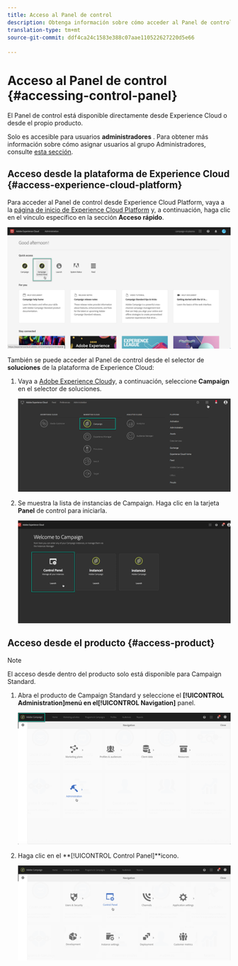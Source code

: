 ```yaml
---
title: Acceso al Panel de control
description: Obtenga información sobre cómo acceder al Panel de control
translation-type: tm+mt
source-git-commit: ddf4ca24c1583e388c07aae110522627220d5e66

---
```



# Acceso al Panel de control {#accessing-control-panel}

El Panel de control está disponible directamente desde Experience Cloud o desde el propio producto.

Solo es accesible para usuarios **administradores** . Para obtener más información sobre cómo asignar usuarios al grupo Administradores, consulte [esta sección](../../discover/using/managing-permissions.md).

## Acceso desde la plataforma de Experience Cloud {#access-experience-cloud-platform}

Para acceder al Panel de control desde Experience Cloud Platform, vaya a la [página de inicio de Experience Cloud Platform](https://experiencecloud.adobe.com/) y, a continuación, haga clic en el vínculo específico en la sección **Acceso rápido**.

![](assets/do-not-localize/quickaccess.png)

También se puede acceder al Panel de control desde el selector de **soluciones** de la plataforma de Experience Cloud:

1. Vaya a [Adobe Experience Cloud](https://experiencecloud.adobe.com/)y, a continuación, seleccione **Campaign** en el selector de soluciones.

   ![](assets/do-not-localize/control_panel_access1.png)

1. Se muestra la lista de instancias de Campaign. Haga clic en la tarjeta **Panel** de control para iniciarla.

   ![](assets/do-not-localize/control_panel_access2.png)

## Acceso desde el producto {#access-product}

>[!NOTE]
>
>El acceso desde dentro del producto solo está disponible para Campaign Standard.

1. Abra el producto de Campaign Standard y seleccione el **[!UICONTROL Administration]**menú en el**[!UICONTROL Navigation]** panel.

   ![](assets/control_panel_access3.png)

1. Haga clic en el **[!UICONTROL Control Panel]**icono.

   ![](assets/control_panel_access4.png)
